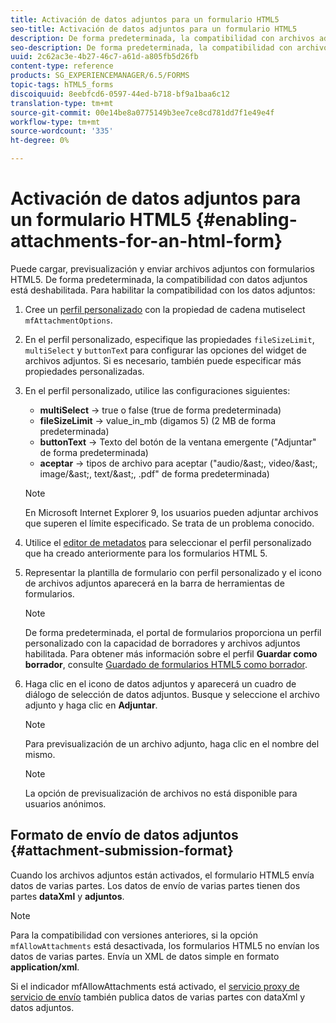```yaml
---
title: Activación de datos adjuntos para un formulario HTML5
seo-title: Activación de datos adjuntos para un formulario HTML5
description: De forma predeterminada, la compatibilidad con archivos adjuntos para formularios HTML5 está desactivada.
seo-description: De forma predeterminada, la compatibilidad con archivos adjuntos para formularios HTML5 está desactivada.
uuid: 2c62ac3e-4b27-46c7-a61d-a805fb5d26fb
content-type: reference
products: SG_EXPERIENCEMANAGER/6.5/FORMS
topic-tags: hTML5_forms
discoiquuid: 8eebfcd6-0597-44ed-b718-bf9a1baa6c12
translation-type: tm+mt
source-git-commit: 00e14be8a0775149b3ee7ce8cd781dd7f1e49e4f
workflow-type: tm+mt
source-wordcount: '335'
ht-degree: 0%

---
```



# Activación de datos adjuntos para un formulario HTML5 {#enabling-attachments-for-an-html-form}

Puede cargar, previsualización y enviar archivos adjuntos con formularios HTML5. De forma predeterminada, la compatibilidad con datos adjuntos está deshabilitada. Para habilitar la compatibilidad con los datos adjuntos:

1. Cree un [perfil personalizado](/help/forms/using/custom-profile.md) con la propiedad de cadena mutiselect `mfAttachmentOptions`.
1. En el perfil personalizado, especifique las propiedades `fileSizeLimit`, `multiSelect` y `buttonTex`t para configurar las opciones del widget de archivos adjuntos. Si es necesario, también puede especificar más propiedades personalizadas.

1. En el perfil personalizado, utilice las configuraciones siguientes:

   * **multiSelect** -> true o false (true de forma predeterminada)
   * **fileSizeLimit** -> value_in_mb (digamos 5) (2 MB de forma predeterminada)
   * **buttonText** -> Texto del botón de la ventana emergente (&quot;Adjuntar&quot; de forma predeterminada)
   * **aceptar** -> tipos de archivo para aceptar (&quot;audio/&amp;ast;, video/&amp;ast;, image/&amp;ast;, text/&amp;ast;, .pdf&quot; de forma predeterminada)

   >[!NOTE]
   >
   >En Microsoft Internet Explorer 9, los usuarios pueden adjuntar archivos que superen el límite especificado. Se trata de un problema conocido.

1. Utilice el [editor de metadatos](/help/forms/using/manage-form-metadata.md) para seleccionar el perfil personalizado que ha creado anteriormente para los formularios HTML 5.
1. Representar la plantilla de formulario con perfil personalizado y el icono de archivos adjuntos aparecerá en la barra de herramientas de formularios.

   >[!NOTE]
   >
   >De forma predeterminada, el portal de formularios proporciona un perfil personalizado con la capacidad de borradores y archivos adjuntos habilitada. Para obtener más información sobre el perfil **Guardar como borrador**, consulte [Guardado de formularios HTML5 como borrador](/help/forms/using/saving-html5-form-draft.md).

1. Haga clic en el icono de datos adjuntos y aparecerá un cuadro de diálogo de selección de datos adjuntos. Busque y seleccione el archivo adjunto y haga clic en **Adjuntar**.

   >[!NOTE]
   >
   >Para previsualización de un archivo adjunto, haga clic en el nombre del mismo.

   >[!NOTE]
   >
   >La opción de previsualización de archivos no está disponible para usuarios anónimos.

## Formato de envío de datos adjuntos {#attachment-submission-format}

Cuando los archivos adjuntos están activados, el formulario HTML5 envía datos de varias partes. Los datos de envío de varias partes tienen dos partes **dataXml** y **adjuntos**.

>[!NOTE]
>
>Para la compatibilidad con versiones anteriores, si la opción `mfAllowAttachments` está desactivada, los formularios HTML5 no envían los datos de varias partes. Envía un XML de datos simple en formato **application/xml**.

Si el indicador mfAllowAttachments está activado, el [servicio proxy de servicio de envío](/help/forms/using/service-proxy.md) también publica datos de varias partes con dataXml y datos adjuntos.
